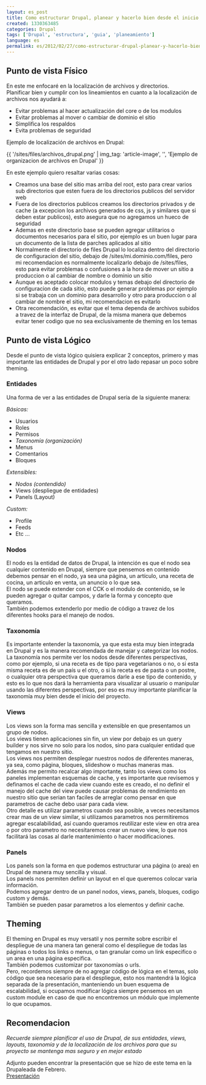```yaml
---
layout: es_post
title: Como estructurar Drupal, planear y hacerlo bien desde el inicio
created: 1330363485
categories: Drupal
tags: ['Drupal', 'estructura', 'guia', 'planeamiento']
language: es
permalink: es/2012/02/27/como-estructurar-drupal-planear-y-hacerlo-bien-desde-inicio-1485
---
```

## Punto de vista Físico
En este me enfocaré en la localización de archivos y directorios.   
Planificar bien y cumplir con los lineamientos en cuanto a la localización de archivos nos ayudará a:

- Evitar problemas al hacer actualización del core o de los modulos
- Evitar problemas al mover o cambiar de dominio el sitio
- Simplifica los respaldos
- Evita problemas de seguridad

Ejemplo de localización de archivos en Drupal:

{{ '/sites/files/archivos_drupal.png' | img_tag: 'article-image', '', 'Ejemplo de organizacion de archivos en Drupal' }}

En este ejemplo quiero resaltar varias cosas:
- Creamos una base del sitio mas arriba del root, esto para crear varios sub directorios que esten fuera de los directorios publicos del servidor web
- Fuera de los directorios publicos creamos los directorios privados y de cache (a excepcion los archivos generados de css, js y similares que si deben estar publicos), esto asegura que no agregamos un hueco de seguridad
- Ademas en este directorio base se pueden agregar utilitarios o documentos necesarios para el sitio, por ejemplo es un buen lugar para un documento de la lista de parches aplicados al sitio
- Normalmente el directorio de files Drupal lo localiza dentro del directorio de configuracion del sitio, debajo de /sites/mi.dominio.com/files, pero mi recomendacion es normalmente localizarlo debajo de /sites/files, esto para evitar problemas o confusiones a la hora de mover un sitio a produccion o al cambiar de nombre o dominio un sitio
- Aunque es aceptado colocar modulos y temas debajo del directorio de configuracion de cada sitio, esto puede generar problemas por ejemplo si se trabaja con un dominio para desarrollo y otro para produccion o al cambiar de nombre el sitio, mi recomendacion es evitarlo
- Otra recomendación, es evitar que el tema dependa de archivos subidos a travez de la interfaz de Drupal, de la misma manera que debemos evitar tener codigo que no sea exclusivamente de theming en los temas

## Punto de vista Lógico
Desde el punto de vista lógico quisiera explicar 2 conceptos, primero y mas importante las entidades de Drupal y por el otro lado repasar un poco sobre theming.

### Entidades
Una forma de ver a las entidades de Drupal sería de la siguiente manera:

_Básicas:_
- Usuarios
- Roles
- Permisos
- _Taxonomía (organización)_
- Menus
- Comentarios
- Bloques

_Extensibles:_
- _Nodos (contendido)_
- Views (despliegue de entidades)
- Panels (Layout)

_Custom:_
- Profile
- Feeds
- Etc ...

### Nodos
El nodo es la entidad de datos de Drupal, la intención es que el nodo sea cualquier contenido en Drupal, siempre que pensemos en contenido debemos pensar en el nodo, ya sea una página, un artículo, una receta de cocina, un articulo en venta, un anuncio o lo que sea.  
El nodo se puede extender con el CCK o el modulo de contenido, se le pueden agregar o quitar campos, y darle la forma y concepto que queramos.  
También podemos extenderlo por medio de código a travez de los diferentes hooks para el manejo de nodos.

### Taxonomía
Es importante entender la taxonomía, ya que esta esta muy bien integrada en Drupal y es la manera recomendada de manejar y categorizar los nodos.  
La taxonomía nos permite ver los nodos desde diferentes perspectivas, como por ejemplo, si una receta es de tipo para vegetarianos o no, o si esta misma receta es de un país u el otro, o si la receta es de pasta o un postre, o cualquier otra perspectiva que queramos darle a ese tipo de contenido, y esto es lo que nos dará la herramienta para visualizar al usuario o manipular usando las diferentes perspectivas, por eso es muy importante planificar la taxonomía muy bien desde el inicio del proyecto.  

### Views
Los views son la forma mas sencilla y extensible en que presentamos un grupo de nodos.  
Los views tienen aplicaciones sin fin, un view por debajo es un query builder y nos sirve no solo para los nodos, sino para cualquier entidad que tengamos en nuestro sitio.  
Los views nos permiten desplegar nuestros nodos de diferentes maneras, ya sea, como página, bloques, slideshow o muchas maneras mas.  
Además me permito recalcar algo importante, tanto los views como los paneles implementan esquemas de cache, y es importante que revisemos y definamos el cache de cada view cuando este es creado, el no definir el manejo del cache del view puede causar problemas de rendimiento en nuestro sitio que serian tan faciles de arreglar como pensar en que parametros de cache debo usar para cada view.  
Otro detalle es utilizar parametros cuando sea posible, a veces necesitamos crear mas de un view similar, si utilizamos parametros nos permitiremos agregar escalabilidad, así cuando queramos reutilizar este view en otra area o por otro parametro no necesitaremos crear un nuevo view, lo que nos facilitará las cosas al darle mantenimiento o hacer modificaciones.  

### Panels
Los panels son la forma en que podemos estructurar una página (o area) en Drupal de manera muy sencilla y visual.   
Los panels nos permiten definir un layout en el que queremos colocar varia información.  
Podemos agregar dentro de un panel nodos, views, panels, bloques, codigo custom y demás.  
También se pueden pasar parametros a los elementos y definir cache.

## Theming
El theming en Drupal es muy versatil y nos permite sobre escribir el despliegue de una manera tan general como el despliegue de todas las páginas o todos los links o menus, o tan granular como un link especifico o un area en una página especifica.  
También podemos customizar por taxonomías o urls.  
Pero, recordemos siempre de no agregar código de lógica en el temas, solo código que sea necesario para el despliegue, esto nos mantendrá la lógica separada de la presentación, manteniendo un buen esquema de escalabilidad, si ocupamos modificar lógica siempre pensemos en un custom module en caso de que no encontremos un módulo que implemente lo que ocupamos.  

## Recomendacion
_Recuerde siempre planificar el uso de Drupal, de sus entidades, views, layouts, taxonomía y de la localización de los archivos para que su proyecto se mantenga mas seguro y en mejor estado_

Adjunto pueden encontrar la presentación que se hizo de este tema en la Drupaleada de Febrero.  
[Presentación](http://profesional.co.cr/sites/files/como_estructurar_drupal.pdf)
